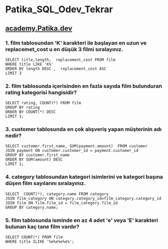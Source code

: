 # Patika_SQL_Odev_Tekrar
## [academy.Patika.dev](https://academy.patika.dev/)

### 1. film tablosundan 'K' karakteri ile başlayan en uzun ve replacemet_cost u en düşük 3 filmi sıralayınız.
`SELECT title,length,  replacement_cost FROM film`<br>
`WHERE title LIKE 'K%'`<br>
`ORDER BY length DESC ,  replacement_cost ASC`<br>
`LIMIT 3`

 
### 2. film tablosunda içerisinden en fazla sayıda film bulunduran rating kategorisi hangisidir?
`SELECT rating, COUNT(*) FROM film`<br>
`GROUP BY rating`<br>
`ORDER BY COUNT(*) DESC`<br>
`LIMIT 1;`

### 3. customer tablosunda en çok alışveriş yapan müşterinin adı nedir?
`SELECT customer.first_name, SUM(payment.amount)  FROM customer`<br>
`JOIN payment ON customer.customer_id = payment.customer_id`<br>
`GROUP BY customer.first_name`<br>
`ORDER BY SUM(amount) DESC`<br>
`LIMIT 1;`

### 4. category tablosundan kategori isimlerini ve kategori başına düşen film sayılarını sıralayınız.
`SELECT  COUNT(*), category.name FROM category`<br>
`JOIN film_category ON category.category_id=film_category.category_id`<br>
`JOIN film ON film.film_id = film_category.film_id`<br>
`GROUP BY category.name;`

### 5. film tablosunda isminde en az 4 adet 'e' veya 'E' karakteri bulunan kaç tane film vardır?
`SELECT COUNT(*) FROM film` <br>
`WHERE title ILIKE '%e%e%e%e%';`
